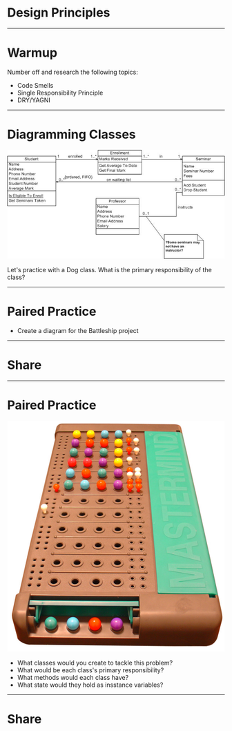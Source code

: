 # Design Principles

---

# Warmup

Number off and research the following topics:

* Code Smells
* Single Responsibility Principle
* DRY/YAGNI

---

# Diagramming Classes

![inline](./assets/class_diagram.jpg)

Let's practice with a Dog class.
What is the primary responsibility of the class?

---

# Paired Practice

* Create a diagram for the Battleship project

---

# Share

---

# Paired Practice

![inline](./assets/Mastermind.jpg)

* What classes would you create to tackle this problem?
* What would be each class's primary responsibility?
* What methods would each class have?
* What state would they hold as insstance variables?

---

# Share

